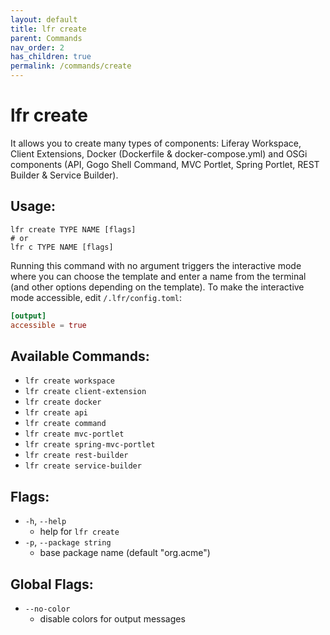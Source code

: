 ```yaml
---
layout: default
title: lfr create
parent: Commands
nav_order: 2
has_children: true
permalink: /commands/create
---
```


# lfr create

It allows you to create many types of components: Liferay Workspace, Client Extensions, Docker (Dockerfile & docker-compose.yml) and OSGi components (API, Gogo Shell Command, MVC Portlet, Spring Portlet, REST Builder & Service Builder).

## Usage:
```shell
lfr create TYPE NAME [flags]
# or
lfr c TYPE NAME [flags]
```

Running this command  with no argument triggers the interactive mode where you can choose the template and enter a name from the terminal (and other options depending on the template). To make the interactive mode accessible, edit `/.lfr/config.toml`:

```toml
[output]
accessible = true
```

## Available Commands:
- `lfr create workspace`
- `lfr create client-extension`
- `lfr create docker`
- `lfr create api`
- `lfr create command`
- `lfr create mvc-portlet`
- `lfr create spring-mvc-portlet`
- `lfr create rest-builder`
- `lfr create service-builder` 

## Flags:
- `-h`, `--help`
  - help for `lfr create`
- `-p`, `--package string`
  - base package name (default "org.acme")

## Global Flags:
- `--no-color`
  - disable colors for output messages